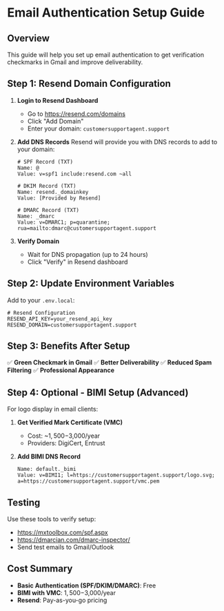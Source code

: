 # Email Authentication Setup Guide

## Overview
This guide will help you set up email authentication to get verification checkmarks in Gmail and improve deliverability.

## Step 1: Resend Domain Configuration

1. **Login to Resend Dashboard**
   - Go to https://resend.com/domains
   - Click "Add Domain"
   - Enter your domain: `customersupportagent.support`

2. **Add DNS Records**
   Resend will provide you with DNS records to add to your domain:

   ```dns
   # SPF Record (TXT)
   Name: @
   Value: v=spf1 include:resend.com ~all

   # DKIM Record (TXT) 
   Name: resend._domainkey
   Value: [Provided by Resend]

   # DMARC Record (TXT)
   Name: _dmarc
   Value: v=DMARC1; p=quarantine; rua=mailto:dmarc@customersupportagent.support
   ```

3. **Verify Domain**
   - Wait for DNS propagation (up to 24 hours)
   - Click "Verify" in Resend dashboard

## Step 2: Update Environment Variables

Add to your `.env.local`:

```env
# Resend Configuration
RESEND_API_KEY=your_resend_api_key
RESEND_DOMAIN=customersupportagent.support
```

## Step 3: Benefits After Setup

✅ **Green Checkmark in Gmail**
✅ **Better Deliverability** 
✅ **Reduced Spam Filtering**
✅ **Professional Appearance**

## Step 4: Optional - BIMI Setup (Advanced)

For logo display in email clients:

1. **Get Verified Mark Certificate (VMC)**
   - Cost: ~$1,500-$3,000/year
   - Providers: DigiCert, Entrust

2. **Add BIMI DNS Record**
   ```dns
   Name: default._bimi
   Value: v=BIMI1; l=https://customersupportagent.support/logo.svg; a=https://customersupportagent.support/vmc.pem
   ```

## Testing

Use these tools to verify setup:
- https://mxtoolbox.com/spf.aspx
- https://dmarcian.com/dmarc-inspector/
- Send test emails to Gmail/Outlook

## Cost Summary

- **Basic Authentication (SPF/DKIM/DMARC)**: Free
- **BIMI with VMC**: $1,500-$3,000/year
- **Resend**: Pay-as-you-go pricing
